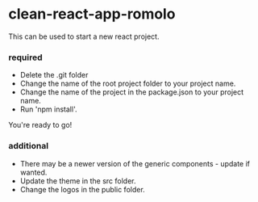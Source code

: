 # clean-react-app-romolo

This can be used to start a new react project.

### required

- Delete the .git folder
- Change the name of the root project folder to your project name.
- Change the name of the project in the package.json to your project name.
- Run 'npm install'.

You're ready to go!

### additional

- There may be a newer version of the generic components - update if wanted.
- Update the theme in the src folder.
- Change the logos in the public folder.
